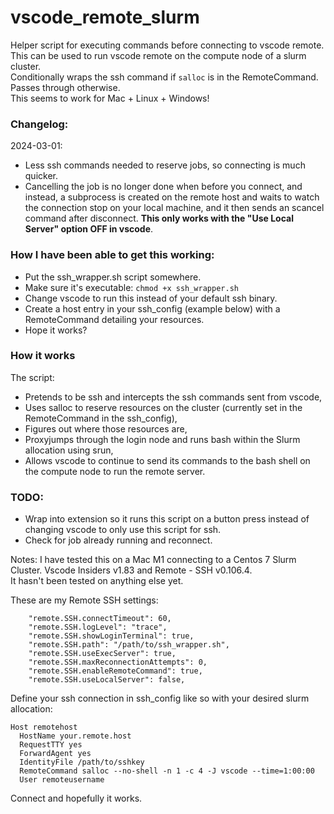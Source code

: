 # vscode_remote_slurm
Helper script for executing commands before connecting to vscode remote. This can be used to run vscode remote on the compute node of a slurm cluster.  
Conditionally wraps the ssh command if `salloc` is in the RemoteCommand. Passes through otherwise.  
This seems to work for Mac + Linux + Windows!

### Changelog:
2024-03-01: 
- Less ssh commands needed to reserve jobs, so connecting is much quicker.
- Cancelling the job is no longer done when before you connect, and instead, a subprocess is created on the remote host and waits to watch the connection stop on your local machine, and it then sends an scancel command after disconnect. **This only works with the "Use Local Server" option OFF in vscode**.

### How I have been able to get this working:  
- Put the ssh_wrapper.sh script somewhere.
- Make sure it's executable: `chmod +x ssh_wrapper.sh`
- Change vscode to run this instead of your default ssh binary.
- Create a host entry in your ssh_config (example below) with a RemoteCommand detailing your resources.
- Hope it works?

### How it works
The script:

- Pretends to be ssh and intercepts the ssh commands sent from vscode,
- Uses salloc to reserve resources on the cluster (currently set in the RemoteCommand in the ssh_config),
- Figures out where those resources are,
- Proxyjumps through the login node and runs bash within the Slurm allocation using srun,
- Allows vscode to continue to send its commands to the bash shell on the compute node to run the remote server.

### TODO:  
- Wrap into extension so it runs this script on a button press instead of changing vscode to only use this script for ssh.
- Check for job already running and reconnect.


Notes:
I have tested this on a Mac M1 connecting to a Centos 7 Slurm Cluster. Vscode Insiders v1.83 and Remote - SSH v0.106.4.  
It hasn't been tested on anything else yet.  

These are my Remote SSH settings:
```
    "remote.SSH.connectTimeout": 60,
    "remote.SSH.logLevel": "trace",
    "remote.SSH.showLoginTerminal": true,
    "remote.SSH.path": "/path/to/ssh_wrapper.sh",
    "remote.SSH.useExecServer": true,
    "remote.SSH.maxReconnectionAttempts": 0,
    "remote.SSH.enableRemoteCommand": true,
    "remote.SSH.useLocalServer": false,
```


Define your ssh connection in ssh_config like so with your desired slurm allocation:
```
Host remotehost
  HostName your.remote.host
  RequestTTY yes
  ForwardAgent yes
  IdentityFile /path/to/sshkey
  RemoteCommand salloc --no-shell -n 1 -c 4 -J vscode --time=1:00:00
  User remoteusername
```

Connect and hopefully it works.
